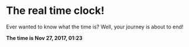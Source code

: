 # The real time clock!

Ever wanted to know what the time is? Well, your journey is about to end!

**The time is Nov 27, 2017, 01:23**